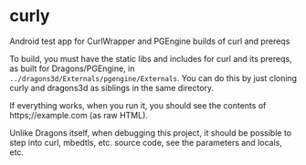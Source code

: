 # curly
Android test app for CurlWrapper and PGEngine builds of curl and prereqs

To build, you must have the static libs and includes for curl and its prereqs, as built for Dragons/PGEngine, in `../dragons3d/Externals/pgengine/Externals`. You can do this by just cloning curly and dragons3d as siblings in the same directory.

If everything works, when you run it, you should see the contents of https;//example.com (as raw HTML).

Unlike Dragons itself, when debugging this project, it should be possible to step into curl, mbedtls, etc. source code, see the parameters and locals, etc.
